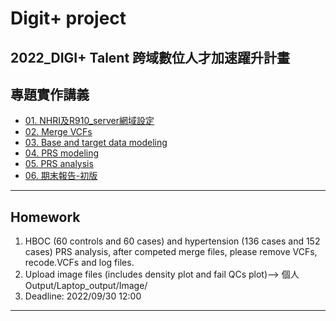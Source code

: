 # Digit+ project
2022_DIGI+ Talent 跨域數位人才加速躍升計畫
---
## 專題實作講義

* [01. NHRI及R910_server網域設定](https://drive.google.com/file/d/1oZJl8F0haUec3IJqc0sG1CSF1r87Wc10/view?usp=sharing)
* [02. Merge VCFs](https://drive.google.com/file/d/1sZdSV-8TLwcWQc-yRpvs_JdWcuU5kd5H/view?usp=sharing)
* [03. Base and target data modeling](https://drive.google.com/file/d/18KthfDxLez_lw4BWFVi9xEGYXKlWS8h9/view?usp=sharing)
* [04. PRS modeling](https://drive.google.com/file/d/1yTtkiKQ2A2zDPW5WFr5ZyiUgDjLSUbKE/view?usp=sharing)
* [05. PRS analysis](https://drive.google.com/file/d/1MREkdlL0uQahr_I_-YSwTzFFkdznOpYN/view?usp=sharing)
* [06. 期末報告-初版](https://drive.google.com/file/d/1f7KzIgnHmyusrzxO64g8S7WH1iRkmXKl/view?usp=sharing)
---
## Homework
1. HBOC (60 controls and 60 cases) and hypertension (136 cases and 152 cases) PRS analysis, after competed merge files, please remove VCFs, recode.VCFs and log files.
2. Upload image files (includes density plot and fail QCs plot)--> 個人Output/Laptop_output/Image/
3. Deadline: 2022/09/30 12:00
---
